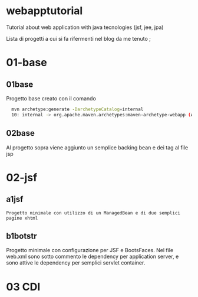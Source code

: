 # webapptutorial
Tutorial about web application with java tecnologies (jsf, jee, jpa)

Lista di progetti a cui si fa rifermenti nel blog da me tenuto ;

# 01-base
## 01base
Progetto base creato con il comando
```sh
  mvn archetype:generate -DarchetypeCatalog=internal
  10: internal -> org.apache.maven.archetypes:maven-archetype-webapp (An archetype which contains a sample Maven Webapp project.)
```
## 02base
 Al progetto sopra viene aggiunto un semplice backing bean e dei tag al file jsp

# 02-jsf

## a1jsf

	Progetto minimale con utilizzo di un ManagedBean e di due semplici pagine xhtml

## b1botstr

  Progetto minimale con configurazione per JSF e BootsFaces.
   Nel file web.xml sono sotto commento le dependency per application server, e
   sono attive le dependency per semplici servlet container.
  

# 03 CDI
